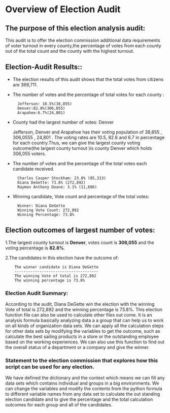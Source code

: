 
#  Overview of Election Audit
##  The purpose of this election analysis audit:
This audit is to offer the election commission additional data requirements of voter turnout in every county,the percentage of votes from each county out of the total count and the county with the highest turnout. 

## **Election-Audit Results:**:


- The election results of this audit shows that the total votes from citizens are 369,711. 

- The number of votes and the percentage of total votes for each county :		 
		
		Jefferson: 10.5%(38,855)
		Denver:82.8%(306,055)
		Arapahoe:6.7%(24,801)		
		 

- County had the largest number of votes: Denver

	Jefferson, Denver and Arapahoe has their voting population of 38,855 , 306,0555 , 24,801 . The voting rates are 10.5, 82.8 and 6.7 in percentage for each country.Thus, we can give the largest county voting outcome(the largest county turnout )is county Denver which holds 306,055 voters.


- The number of votes and the percentage of the total votes each candidate received.

		Charles Casper Stockham: 23.0% (85,213)
		Diana DeGette: 73.8% (272,892)
		Raymon Anthony Doane: 3.1% (11,606)

- Winning candidate, Vote count and percentage of the total votes:

		Winner: Diana DeGette
		Winning Vote Count: 272,892
		Winning Percentage: 73.8%


## **Election outcomes of largest number of votes:**
1.The largest county turnout is **Denver**, votes count is **306,055** and the voting percentage is **82.8%**.

2.The candidates in this election have the outcome of:

		The winner candidate is Diana DeGette
        -------------------------------------
		The winning Vote of total is 272,892 
		The winning percentage is 73.8%

### **Election Audit Summary:**
According to the audit, Diana DeGette win the election with the winning Vote of total is 272,892 and the winning percentage is 73.8%.
This election function file can also be used to calculate other files out come. It is an analysis formula basically analyzing data a a group that can help us to work on all kinds of organization data sets.
We can apply all the calculation steps for other data sets by modifying the variables to get the outcome, such as calculate the best sailing products in a store or the outstanding employee based on the working experiences.
We can also use this function to find out the overall status of a department or a company and give the winner. 

### **Statement to the election commission that explores how this script can be used for any election.**
We have defined the dictionary and the context which means we can fill any data sets which contains individual and groups in a big environments. We can change the variables and modify the contents from the python formula to different variable names from any data set to calculate the out standing election candidate and to give the percentage and the total calculation outcomes for each group and all of the candidates. 
